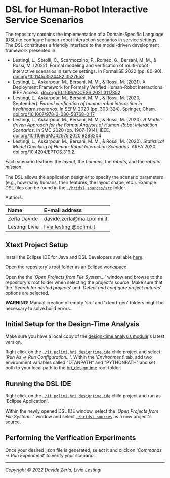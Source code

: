 DSL for Human-Robot Interactive Service Scenarios 
====================================

The repository contains the implementation of a Domain-Specific Language (DSL) to configure human-robot interaction scenarios in service settings.
The DSL constitutes a friendly interface to the model-driven development framework presented in:

- Lestingi, L., Sbrolli, C., Scarmozzino, P., Romeo, G., Bersani, M. M., & Rossi, M. (2022). Formal modeling and verification of multi-robot interactive scenarios in service settings. In FormaliSE 2022 (pp. 80-90). [doi.org/10.1145/3524482.3527653][paper5]
- Lestingi, L., Askarpour, M., Bersani, M. M., & Rossi, M. (2021). A Deployment Framework for Formally Verified Human-Robot Interactions. IEEE Access. [doi.org/10.1109/ACCESS.2021.3117852][paper4]
- Lestingi, L., Askarpour, M., Bersani, M. M., & Rossi, M. (2020, September). *Formal verification of human-robot interaction in healthcare scenarios*. In SEFM 2020 (pp. 303-324). Springer, Cham. [doi.org/10.1007/978-3-030-58768-0_17][paper2]
- Lestingi, L., Askarpour, M., Bersani, M. M., & Rossi, M. (2020). *A Model-driven Approach for the Formal Analysis of Human-Robot Interaction Scenarios*. In SMC 2020 (pp. 1907-1914), IEEE. [doi.org/10.1109/SMC42975.2020.9283204][paper3]
- Lestingi, L., Askarpour, M., Bersani, M. M., & Rossi, M. (2020). *Statistical Model Checking of Human-Robot Interaction Scenarios*. AREA 2020 [doi.org/10.4204/EPTCS.319.2][paper1].

Each scenario features the *layout*, the *humans*, the *robots*, and the *robotic mission*.

The DSL allows the application designer to specify the scenario parameters (e.g., how many humans, their features, the layout shape, etc.). Example DSL files can be found in the [`./hridsl_sources/src`](hridsl_sources/src) folder.

Authors:

| Name              | E-mail address           	 |
|:----------------- |:---------------------------|
| Zerla Davide		| davide.zerla@mail.polimi.it|
| Lestingi Livia    | livia.lestingi@polimi.it   |


Xtext Project Setup
-----------

Install the Eclipse IDE for Java and DSL Developers available [here][eclipse].

Open the repository's root folder as an Eclipse workspace.

Open the the '*Open Projects from File System...*' window and browse to the repository's root folder when selecting the project's source. Make sure that the '*Search for nested projects*' and '*Detect and configure project natures*' options are selected.

**WARNING!** 
Manual creation of empty 'src' and 'xtend-gen' folders might be necessary to solve build errors.
	
Initial Setup for the Design-Time Analysis
-----------

Make sure you have a local copy of the [design-time analysis module][dtan]'s latest version.

Right click on the [`./it.polimi.hri_designtime.ide`](it.polimi.hri_designtime.ide) child project and select '*Run As -> Run Configuration...*'. Within the '*Environment*' tab, add two environment variables called "DTANPATH" and "PYTHONPATH" and set both to your local path to the [hri_designtime][dtan] root folder.

Running the DSL IDE
-----------

Right click on the [`./it.polimi.hri_designtime.ide`](it.polimi.hri_designtime.ide) child project and run as 'Eclipse Application'.

Within the newly opened DSL IDE window, select the '*Open Projects from File System...*' window and select [`./hridsl_sources`](hridsl_sources) as a new project's source.

Performing the Verification Experiments
-----------

Once your desired .json file is generated, select it and click on '*Commands -> Run Experiment*' to verify your scenario.

---

*Copyright &copy; 2022 Davide Zerla, Livia Lestingi*

[paper1]: https://doi.org/10.4204/EPTCS.319.2
[paper2]: https://doi.org/10.1007/978-3-030-58768-0_17
[paper3]: https://doi.org/10.1109/SMC42975.2020.9283204
[paper4]: https://doi.org/10.1109/ACCESS.2021.3117852
[paper5]: https://doi.org/10.1145/3524482.3527653
[uppaal]: https://uppaal.org/
[verifyta]: https://docs.uppaal.org/toolsandapi/verifyta/
[eclipse]: https://www.eclipse.org/downloads/packages/release/2022-09/r/eclipse-ide-java-and-dsl-developers
[dtan]: https://github.com/LesLivia/hri_designtime